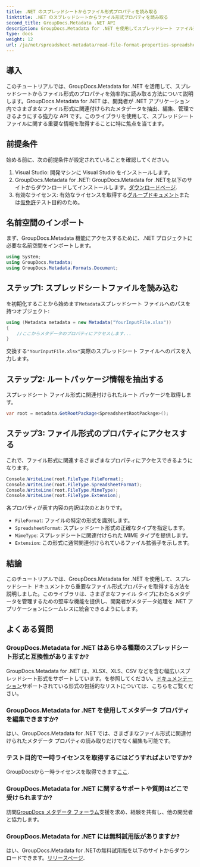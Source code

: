 ```yaml
---
title: .NET のスプレッドシートからファイル形式プロパティを読み取る
linktitle: .NET のスプレッドシートからファイル形式プロパティを読み取る
second_title: GroupDocs.Metadata .NET API
description: GroupDocs.Metadata for .NET を使用してスプレッドシート ファイル形式のプロパティを読み取る方法を学習します。単純な API 呼び出しでファイル形式、MIME タイプなどにアクセスします。
type: docs
weight: 12
url: /ja/net/spreadsheet-metadata/read-file-format-properties-spreadsheets/
---
```

## 導入
このチュートリアルでは、GroupDocs.Metadata for .NET を活用して、スプレッドシートからファイル形式のプロパティを効率的に読み取る方法について説明します。GroupDocs.Metadata for .NET は、開発者が .NET アプリケーション内でさまざまなファイル形式に関連付けられたメタデータを抽出、編集、管理できるようにする強力な API です。このライブラリを使用して、スプレッドシート ファイルに関する重要な情報を取得することに特に焦点を当てます。
## 前提条件
始める前に、次の前提条件が設定されていることを確認してください。
1. Visual Studio: 開発マシンに Visual Studio をインストールします。
2.  GroupDocs.Metadata for .NET: GroupDocs.Metadata for .NETを以下のサイトからダウンロードしてインストールします。[ダウンロードページ](https://releases.groupdocs.com/metadata/net/).
3. 有効なライセンス: 有効なライセンスを取得する[グループドキュメント](https://purchase.groupdocs.com/buy)または[仮免許](https://purchase.groupdocs.com/temporary-license/)テスト目的のため。

## 名前空間のインポート
まず、GroupDocs.Metadata 機能にアクセスするために、.NET プロジェクトに必要な名前空間をインポートします。
```csharp
using System;
using GroupDocs.Metadata;
using GroupDocs.Metadata.Formats.Document;
```
## ステップ1: スプレッドシートファイルを読み込む
を初期化することから始めます`Metadata`スプレッドシート ファイルへのパスを持つオブジェクト:
```csharp
using (Metadata metadata = new Metadata("YourInputFile.xlsx"))
{
    //ここからメタデータのプロパティにアクセスします...
}
```
交換する`"YourInputFile.xlsx"`実際のスプレッドシート ファイルへのパスを入力します。
## ステップ2: ルートパッケージ情報を抽出する
スプレッドシート ファイル形式に関連付けられたルート パッケージを取得します。
```csharp
var root = metadata.GetRootPackage<SpreadsheetRootPackage>();
```
## ステップ3: ファイル形式のプロパティにアクセスする
これで、ファイル形式に関連するさまざまなプロパティにアクセスできるようになります。
```csharp
Console.WriteLine(root.FileType.FileFormat);
Console.WriteLine(root.FileType.SpreadsheetFormat);
Console.WriteLine(root.FileType.MimeType);
Console.WriteLine(root.FileType.Extension);
```
各プロパティが表す内容の内訳は次のとおりです。
- `FileFormat`: ファイルの特定の形式を識別します。
- `SpreadsheetFormat`: スプレッドシート形式の正確なタイプを指定します。
- `MimeType`: スプレッドシートに関連付けられた MIME タイプを提供します。
- `Extension`: この形式に通常関連付けられているファイル拡張子を示します。

## 結論
このチュートリアルでは、GroupDocs.Metadata for .NET を使用して、スプレッドシート ドキュメントから重要なファイル形式プロパティを取得する方法を説明しました。このライブラリは、さまざまなファイル タイプにわたるメタデータを管理するための堅牢な機能を提供し、開発者がメタデータ処理を .NET アプリケーションにシームレスに統合できるようにします。

## よくある質問
### GroupDocs.Metadata for .NET はあらゆる種類のスプレッドシート形式と互換性がありますか?
 GroupDocs.Metadata for .NET は、XLSX、XLS、CSV などを含む幅広いスプレッドシート形式をサポートしています。を参照してください。[ドキュメンテーション](https://reference.groupdocs.com/metadata/net/)サポートされている形式の包括的なリストについては、こちらをご覧ください。
### GroupDocs.Metadata for .NET を使用してメタデータ プロパティを編集できますか?
はい、GroupDocs.Metadata for .NET では、さまざまなファイル形式に関連付けられたメタデータ プロパティの読み取りだけでなく編集も可能です。
### テスト目的で一時ライセンスを取得するにはどうすればよいですか?
 GroupDocsから一時ライセンスを取得できます[ここ](https://purchase.groupdocs.com/temporary-license/).
### GroupDocs.Metadata for .NET に関するサポートや質問はどこで受けられますか?
訪問[GroupDocs メタデータ フォーラム](https://forum.groupdocs.com/c/metadata/14)支援を求め、経験を共有し、他の開発者と協力します。
### GroupDocs.Metadata for .NET には無料試用版がありますか?
はい、GroupDocs.Metadata for .NETの無料試用版を以下のサイトからダウンロードできます。[リリースページ](https://releases.groupdocs.com/).